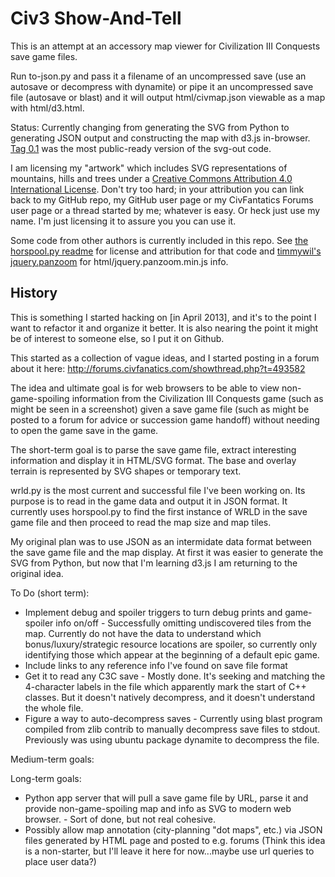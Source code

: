 # Civ3 Show-And-Tell

This is an attempt at an accessory map viewer for Civilization III Conquests save game files.

Run to-json.py and pass it a filename of an uncompressed save (use an autosave or decompress with dynamite) or pipe it an uncompressed save file (autosave or blast) and it will output html/civmap.json viewable as a map with html/d3.html.

Status: Currently changing from generating the SVG from Python to generating JSON output and constructing the map with d3.js in-browser. [Tag 0.1](https://github.com/myjimnelson/c3sat/tree/0.1) was the most public-ready version of the svg-out code.

I am licensing my "artwork" which includes SVG representations of mountains, hills and trees under a [Creative Commons Attribution 4.0 International License](http://creativecommons.org/licenses/by/4.0/). Don't try too hard; in your attribution you can link back to my GitHub repo, my GitHub user page or my CivFantatics Forums user page or a thread started by me; whatever is easy. Or heck just use my name. I'm just licensing it to assure you you can use it.

Some code from other authors is currently included in this repo. See [the horspool.py readme](horspool/readme.md) for license and attribution for that code and [timmywil's jquery.panzoom](https://github.com/timmywil/jquery.panzoom) for html/jquery.panzoom.min.js info.

## History

This is something I started hacking on [in April 2013], and it's to the
point I want to refactor it and organize it better. It is also nearing
the point it might be of interest to someone else, so I put it
on Github.

This started as a collection of vague ideas, and I started posting in a
forum about it here: http://forums.civfanatics.com/showthread.php?t=493582

The idea and ultimate goal is for web browsers to be able to view
non-game-spoiling information from the Civilization III Conquests game
(such as might be seen in a screenshot) given a save game file (such
as might be posted to a forum for advice or succession game handoff)
without needing to open the game save in the game.

The short-term goal is to parse the save game file, extract interesting
information and display it in HTML/SVG format. The base and overlay
terrain is represented by SVG shapes or temporary text.

wrld.py is the most current and successful file I've been working
on. Its purpose is to read in the game data and output it in JSON format.
It currently uses horspool.py to find the first instance of WRLD in the
save game file and then proceed to read the map size and map tiles.

My original plan was to use JSON as an intermidate data format between the
save game file and the map display. At first it was easier to generate
the SVG from Python, but now that I'm learning d3.js I am returning to
the original idea.

To Do (short term):
- Implement debug and spoiler triggers to turn debug prints and game-spoiler info on/off - Successfully omitting undiscovered tiles from the map. Currently do not have the data to understand which bonus/luxury/strategic resource locations are spoiler, so currently only identifying those which appear at the beginning of a default epic game.
- Include links to any reference info I've found on save file format
- Get it to read any C3C save - Mostly done. It's seeking and matching the 4-character labels in the file which apparently mark the start of C++ classes. But it doesn't natively decompress, and it doesn't understand the whole file.
- Figure a way to auto-decompress saves - Currently using blast program compiled from zlib contrib to manually decompress save files to stdout. Previously was using ubuntu package dynamite to decompress the file.

Medium-term goals:

Long-term goals:
- Python app server that will pull a save game file by URL, parse it and provide non-game-spoiling map and info as SVG to modern web browser. - Sort of done, but not real cohesive.
- Possibly allow map annotation (city-planning "dot maps", etc.) via JSON files generated by HTML page and posted to e.g. forums (Think this idea is a non-starter, but I'll leave it here for now...maybe use url queries to place user data?)
